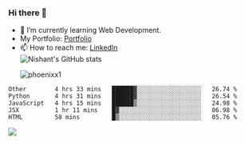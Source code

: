 ### Hi there 👋

<!--
**phoenixx1/phoenixx1** is a ✨ _special_ ✨ repository because its `README.md` (this file) appears on your GitHub profile.

Here are some ideas to get you started:

- 🔭 I’m currently working on ...
- 🌱 I’m currently learning ...
- 👯 I’m looking to collaborate on ...
- 🤔 I’m looking for help with ...
- 💬 Ask me about ...
- 📫 How to reach me: ...
- 😄 Pronouns: ...
- ⚡ Fun fact: ...
-->
- 🌱 I’m currently learning Web Development.
- My Portfolio: [Portfolio](https://phoenixx1.github.io/)
- 📫 How to reach me: [LinkedIn](https://www.linkedin.com/in/nishant-saxena-2609/)  
![Nishant's GitHub stats](https://github-readme-stats.vercel.app/api?username=phoenixx1&count_private=true)<p><img align="center" src="https://github-readme-streak-stats.herokuapp.com/?user=phoenixx1&" alt="phoenixx1" /></p>  
<!--START_SECTION:waka-->
```text
Other        4 hrs 33 mins   ██████▓░░░░░░░░░░░░░░░░░░   26.74 % 
Python       4 hrs 31 mins   ██████▓░░░░░░░░░░░░░░░░░░   26.54 % 
JavaScript   4 hrs 15 mins   ██████▒░░░░░░░░░░░░░░░░░░   24.98 % 
JSX          1 hr 11 mins    █▓░░░░░░░░░░░░░░░░░░░░░░░   06.98 % 
HTML         58 mins         █▒░░░░░░░░░░░░░░░░░░░░░░░   05.76 % 
```
<!--END_SECTION:waka-->

![](https://komarev.com/ghpvc/?username=phoenixx1&style=plastic)

<!-- ![Visitor Count](https://profile-counter.glitch.me/phoenixx1/count.svg) -->
